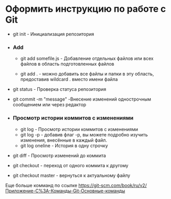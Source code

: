 # Оформить инструкцию по работе с Git

* git init - Инициализация репозитория

* ### **Add**
  * git add somefile.js - Добавление отдельных файлов или всех файлов в область подготовленных файлов

  * git add . - можно добавить все файлы и папки в эту область, предоставив wildcard . вместо имени файла

* git status - Проверка статуса репозитория


* git commit -m "message" -Внесение изменений однострочным сообщением или через редактор

* ### **Просмотр истории коммитов с изменениями** 
  * git log - Просмотр истории коммитов с изменениями
  * git log -p - добавив флаг -p, вы можете подробно изучить изменения, внесённые в каждый файл.
  * git log oneline - История в одну строчку

* git diff - Просмотр изменений до коммита

* git checkout - переход от одного коммита к другому

* git checkout master - вернуться к актуальному файлу

Еще больше комманд по ссылке https://git-scm.com/book/ru/v2/Приложение-C%3A-Команды-Git-Основные-команды



